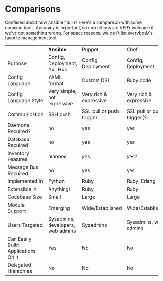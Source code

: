 Comparisons
===========

Confused about how Ansible fits in?  Here's a comparison with some common tools.
Accuracy is important, so corrections are VERY welcome if we've got something wrong.
For space reasons, we can't list everybody's favorite management tool.

<table>
   <tr>
      <td></td>
      <td><B>Ansible</B></font></td>
      <td>Puppet</td>
      <td>Chef</td>
      <td>Func</td>
      <td>Capistrano</td>
   </tr>
   <tr>
      <td>Purpose</td>
      <td>Config, Deployment, Ad-Hoc</td>
      <td>Config, Deployment</td>
      <td>Config, Deployment</td>
      <td>Ad-Hoc</td>
      <td>Deployment</td>
   </tr>
   <tr>
      <td>Config Language</td>
      <td>YAML format</td>
      <td>Custom DSL</td>
      <td>Ruby code</td>
      <td>None</td>
      <td>None</td>
   </tr>
   <tr>
      <td>Config Language Style</td>
      <td>Very simple, not expressive</td>
      <td>Very rich & expressive</td>
      <td>Very rich & expressive</td>
      <td>None</td>
      <td>None</td>
   </tr>
   <tr>
      <td>Communication</td>
      <td>SSH push</td>
      <td>SSL pull or push trigger</td>
      <td>SSL pull or push trigger(?)</td>
      <td>SSL push</td>
      <td>SSH</td>
   </tr>
   <tr>
      <td>Daemons Required?</td>
      <td>no</td>
      <td>yes</td>
      <td>yes</td>
      <td>yes</td>
      <td>no</td>
   </tr>
   <tr>
      <td>Database Required</td>
      <td>no</td>
      <td>yes</td>
      <td>yes</td>
      <td>no</td>
      <td>no</td>
   </tr>
   <tr>
      <td>Inventory Features</td>
      <td>planned</td>
      <td>yes</td>
      <td>yes?</td>
      <td>yes</td>
      <td>no</td>
   </tr>
   <tr>
      <td>Message Bus Required</td>
      <td>no</td>
      <td>yes</td>
      <td>yes</td>
      <td>no</td>
      <td>no</td>
   </tr>
   <tr>
      <td>Implemented In</td>
      <td>Python</td>
      <td>Ruby</td>
      <td>Ruby, Erlang</td>
      <td>Python</td>
      <td>Ruby</td>
   </tr>
   <tr>
      <td>Extensible In</td>
      <td>Anything!</td>
      <td>Ruby</td>
      <td>Ruby</td>
      <td>Python</td>
      <td>Ruby</td>
   </tr>
   <tr>
      <td>Codebase Size</td>
      <td>Small</td>
      <td>Large</td>
      <td>Large</td>
      <td>Medium</td>
      <td>Medium</td>
   </tr>
   <tr>
      <td>Module Support</td>
      <td>Emerging</td>
      <td>Wide/Established</td>
      <td>Wide/Established</td>
      <td>Medium/Established</td>
      <td>Poor</td>
   </tr>
   <tr>
      <td>Users Targeted</td>
      <td>Sysadmins, developers, web admins</td>
      <td>Sysadmins</td>
      <td>Sysadmins, web admins</td>
      <td>Sysadmins, developers</td>
      <td>Web admins</td>
   </tr>
   <tr>
   <tr>
      <td>Can Easily Build Applications On It</td>
      <td>Yes</td>
      <td>No</td>
      <td>No</td>
      <td>Yes</td>
      <td>No</td>
   </tr>
   <tr>
      <td>Delegated Hierachies</td>
      <td>No</td>
      <td>No</td>
      <td>No</td>
      <td>Yes</td>
      <td>No</td>
   </tr>
</td>


